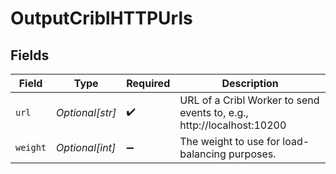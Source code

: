 # OutputCriblHTTPUrls


## Fields

| Field                                                                 | Type                                                                  | Required                                                              | Description                                                           |
| --------------------------------------------------------------------- | --------------------------------------------------------------------- | --------------------------------------------------------------------- | --------------------------------------------------------------------- |
| `url`                                                                 | *Optional[str]*                                                       | :heavy_check_mark:                                                    | URL of a Cribl Worker to send events to, e.g., http://localhost:10200 |
| `weight`                                                              | *Optional[int]*                                                       | :heavy_minus_sign:                                                    | The weight to use for load-balancing purposes.                        |